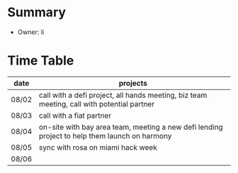 # Summary
* Owner: li

# Time Table
| date  | projects |
|---|---|
| 08/02  |  call with a defi project, all hands meeting, biz team meeting, call with potential partner  |
| 08/03  |  call with a fiat partner |
| 08/04  |  on-site with bay area team, meeting a new defi lending project to help them launch on harmony  |
| 08/05  |  sync with rosa on miami hack week  |
| 08/06  |    |
